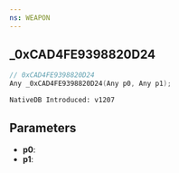 ```yaml
---
ns: WEAPON
---
```

## _0xCAD4FE9398820D24

```c
// 0xCAD4FE9398820D24
Any _0xCAD4FE9398820D24(Any p0, Any p1);
```

```
NativeDB Introduced: v1207
```

## Parameters
* **p0**:
* **p1**:
